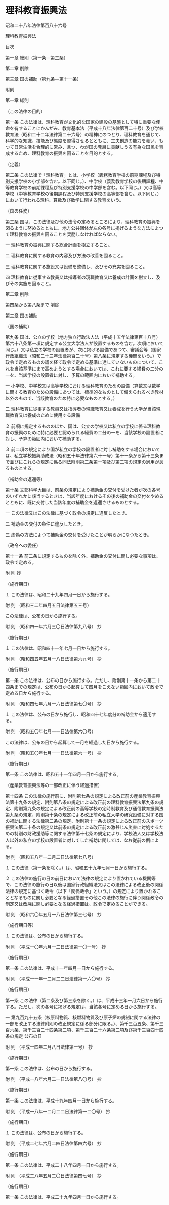 # 理科教育振興法

昭和二十八年法律第百八十六号

理科教育振興法

目次

第一章 総則（第一条―第三条）

第二章 削除

第三章 国の補助（第九条―第十一条）

附則

第一章 総則

（この法律の目的）

第一条 この法律は、理科教育が文化的な国家の建設の基盤として特に重要な使命を有することにかんがみ、教育基本法（平成十八年法律第百二十号）及び学校教育法（昭和二十二年法律第二十六号）の精神にのつとり、理科教育を通じて、科学的な知識、技能及び態度を習得させるとともに、工夫創造の能力を養い、もつて日常生活を合理的に営み、且つ、わが国の発展に貢献しうる有為な国民を育成するため、理科教育の振興を図ることを目的とする。

（定義）

第二条 この法律で「理科教育」とは、小学校（義務教育学校の前期課程及び特別支援学校の小学部を含む。以下同じ。）、中学校（義務教育学校の後期課程、中等教育学校の前期課程及び特別支援学校の中学部を含む。以下同じ。）又は高等学校（中等教育学校の後期課程及び特別支援学校の高等部を含む。以下同じ。）において行われる理科、算数及び数学に関する教育をいう。

（国の任務）

第三条 国は、この法律及び他の法令の定めるところにより、理科教育の振興を図るように努めるとともに、地方公共団体が左の各号に掲げるような方法によつて理科教育の振興を図ることを奨励しなければならない。

一 理科教育の振興に関する総合計画を樹立すること。

二 理科教育に関する教育の内容及び方法の改善を図ること。

三 理科教育に関する施設又は設備を整備し、及びその充実を図ること。

四 理科教育に従事する教員又は指導者の現職教育又は養成の計画を樹立し、及びその実施を図ること。

第二章 削除

第四条から第八条まで 削除

第三章 国の補助

（国の補助）

第九条 国は、公立の学校（地方独立行政法人法（平成十五年法律第百十八号）第六十八条第一項に規定する公立大学法人が設置するものを含む。次項において同じ。）又は私立の学校の設置者が、次に掲げる設備であつて、審議会等（国家行政組織法（昭和二十三年法律第百二十号）第八条に規定する機関をいう。）で政令で定めるものの議を経て政令で定める基準に達していないものについて、これを当該基準にまで高めようとする場合においては、これに要する経費の二分の一を、当該学校の設置者に対し、予算の範囲内において補助する。

一 小学校、中学校又は高等学校における理科教育のための設備（算数又は数学に関する教育のための設備にあつては、標準的なものとして備えられるべき教材以外のもので、当該教育のため特に必要なものとする。）

二 理科教育に従事する教員又は指導者の現職教育又は養成を行う大学が当該現職教育又は養成のために使用する設備

２ 前項に規定するもののほか、国は、公立の学校又は私立の学校に係る理科教育の振興のために特に必要と認められる経費の二分の一を、当該学校の設置者に対し、予算の範囲内において補助する。

３ 前二項の規定により国が私立の学校の設置者に対し補助をする場合においては、私立学校振興助成法（昭和五十年法律第六十一号）第十一条から第十三条まで並びにこれらの規定に係る同法附則第二条第一項及び第二項の規定の適用があるものとする。

（補助金の返還等）

第十条 文部科学大臣は、前条の規定により補助金の交付を受けた者が次の各号のいずれかに該当するときは、当該年度におけるその後の補助金の交付をやめるとともに、既に交付した当該年度の補助金を返還させるものとする。

一 この法律又はこの法律に基づく政令の規定に違反したとき。

二 補助金の交付の条件に違反したとき。

三 虚偽の方法によつて補助金の交付を受けたことが明らかになつたとき。

（政令への委任）

第十一条 前二条に規定するものを除く外、補助金の交付に関し必要な事項は、政令で定める。

附 則 抄

（施行期日）

１ この法律は、昭和二十九年四月一日から施行する。

附 則 （昭和三二年四月五日法律第五三号）

この法律は、公布の日から施行する。

附 則 （昭和四一年六月三〇日法律第九八号） 抄

（施行期日）

１ この法律は、昭和四十一年七月一日から施行する。

附 則 （昭和四五年五月一八日法律第六九号） 抄

（施行期日）

第一条 この法律は、公布の日から施行する。ただし、附則第十一条から第二十四条までの規定は、公布の日から起算して四月をこえない範囲内において政令で定める日から施行する。

附 則 （昭和四七年六月一六日法律第七〇号） 抄

１ この法律は、公布の日から施行し、昭和四十七年度分の補助金から適用する。

附 則 （昭和五〇年七月一一日法律第六〇号）

この法律は、公布の日から起算して一月を経過した日から施行する。

附 則 （昭和五〇年七月一一日法律第六一号） 抄

（施行期日）

第一条 この法律は、昭和五十一年四月一日から施行する。

（産業教育振興法等の一部改正に伴う経過措置）

第十四条 この法律の施行前に、附則第七条の規定による改正前の産業教育振興法第十九条の規定、附則第八条の規定による改正前の理科教育振興法第九条の規定、附則第九条の規定による改正前の高等学校の定時制教育及び通信教育振興法第九条の規定、附則第十条の規定による改正前の私立大学の研究設備に対する国の補助に関する法律第二条の規定、附則第十一条の規定による改正前のスポーツ振興法第二十条の規定又は前条の規定による改正前の激甚じん災害に対処するための特別の財政援助等に関する法律第十七条の規定により、学校法人又は学校法人以外の私立の学校の設置者に対してした補助に関しては、なお従前の例による。

附 則 （昭和五八年一二月二日法律第七八号）

１ この法律（第一条を除く。）は、昭和五十九年七月一日から施行する。

２ この法律の施行の日の前日において法律の規定により置かれている機関等で、この法律の施行の日以後は国家行政組織法又はこの法律による改正後の関係法律の規定に基づく政令（以下「関係政令」という。）の規定により置かれることとなるものに関し必要となる経過措置その他この法律の施行に伴う関係政令の制定又は改廃に関し必要となる経過措置は、政令で定めることができる。

附 則 （昭和六〇年五月一八日法律第三七号） 抄

（施行期日等）

１ この法律は、公布の日から施行する。

附 則 （平成一〇年六月一二日法律第一〇一号） 抄

（施行期日）

第一条 この法律は、平成十一年四月一日から施行する。

附 則 （平成一一年一二月二二日法律第一六〇号） 抄

（施行期日）

第一条 この法律（第二条及び第三条を除く。）は、平成十三年一月六日から施行する。ただし、次の各号に掲げる規定は、当該各号に定める日から施行する。

一 第九百九十五条（核原料物質、核燃料物質及び原子炉の規制に関する法律の一部を改正する法律附則の改正規定に係る部分に限る。）、第千三百五条、第千三百六条、第千三百二十四条第二項、第千三百二十六条第二項及び第千三百四十四条の規定 公布の日

附 則 （平成一四年二月八日法律第一号） 抄

（施行期日）

第一条 この法律は、公布の日から施行する。

附 則 （平成一八年六月二一日法律第八〇号） 抄

（施行期日）

第一条 この法律は、平成十九年四月一日から施行する。

附 則 （平成一八年一二月二二日法律第一二〇号） 抄

（施行期日）

１ この法律は、公布の日から施行する。

附 則 （平成二七年六月二四日法律第四六号） 抄

（施行期日）

第一条 この法律は、平成二十八年四月一日から施行する。

附 則 （平成二八年五月二〇日法律第四七号） 抄

（施行期日）

第一条 この法律は、平成二十九年四月一日から施行する。
